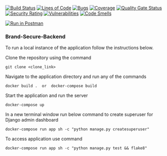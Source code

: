 [![Build Status](https://travis-ci.com/SecureYourInbox/brandsecure-backend.svg?token=JrXTxWLySxmRPPFkDhGA&branch=master)](https://travis-ci.com/SecureYourInbox/brandsecure-backend)  [![Lines of Code](https://sonarcloud.io/api/project_badges/measure?project=SecureYourInbox_brandsecure-backend&metric=ncloc&token=a90e8b04f5263ca6681a8a1de162d791399c30b6)](https://sonarcloud.io/dashboard?id=SecureYourInbox_brandsecure-backend) [![Bugs](https://sonarcloud.io/api/project_badges/measure?project=SecureYourInbox_brandsecure-backend&metric=bugs&token=a90e8b04f5263ca6681a8a1de162d791399c30b6)](https://sonarcloud.io/dashboard?id=SecureYourInbox_brandsecure-backend) [![Coverage](https://sonarcloud.io/api/project_badges/measure?project=SecureYourInbox_brandsecure-backend&metric=coverage&token=a90e8b04f5263ca6681a8a1de162d791399c30b6)](https://sonarcloud.io/dashboard?id=SecureYourInbox_brandsecure-backend)  [![Quality Gate Status](https://sonarcloud.io/api/project_badges/measure?project=SecureYourInbox_brandsecure-backend&metric=alert_status&token=a90e8b04f5263ca6681a8a1de162d791399c30b6)](https://sonarcloud.io/dashboard?id=SecureYourInbox_brandsecure-backend)  [![Security Rating](https://sonarcloud.io/api/project_badges/measure?project=SecureYourInbox_brandsecure-backend&metric=security_rating&token=a90e8b04f5263ca6681a8a1de162d791399c30b6)](https://sonarcloud.io/dashboard?id=SecureYourInbox_brandsecure-backend)  [![Vulnerabilities](https://sonarcloud.io/api/project_badges/measure?project=SecureYourInbox_brandsecure-backend&metric=vulnerabilities&token=a90e8b04f5263ca6681a8a1de162d791399c30b6)](https://sonarcloud.io/dashboard?id=SecureYourInbox_brandsecure-backend)  [![Code Smells](https://sonarcloud.io/api/project_badges/measure?project=SecureYourInbox_brandsecure-backend&metric=code_smells&token=a90e8b04f5263ca6681a8a1de162d791399c30b6)](https://sonarcloud.io/dashboard?id=SecureYourInbox_brandsecure-backend)

[![Run in Postman](https://run.pstmn.io/button.svg)](https://app.getpostman.com/run-collection/db65c4c12fe923ae6539#?env%5Bbrand-secure-env%5D=W3sia2V5IjoidXJsIiwidmFsdWUiOiJodHRwOi8vMTcyLjIzLjAuMTo4MDAwLyIsImVuYWJsZWQiOnRydWV9LHsia2V5IjoidG9rZW4iLCJ2YWx1ZSI6IjQ2ZmRmMjBhY2JlNzkzNDliYmQ2ODBmZjMyZTA5YzA0NzQ4NWIzODAyYmZmNjg4NjY3ZTk2MDVlMjEwM2I3OTciLCJlbmFibGVkIjp0cnVlfV0=)


### Brand-Secure-Backend

To run a local instance of the application follow the instructions below.

Clone the repository using the command 

 ```git clone <clone_link>```
 
Navigate to the application directory and run any of the commands

```docker build .  or  docker-compose build```

Start the application  and run the server 

```docker-compose up```

In a new terminal window run below command to create superuser for Django admin  dashboard

```docker-compose run app sh -c "python manage.py createsuperuser"```

To access application use command 

```docker-compose run app sh -c "python manage.py test && flake8"```

